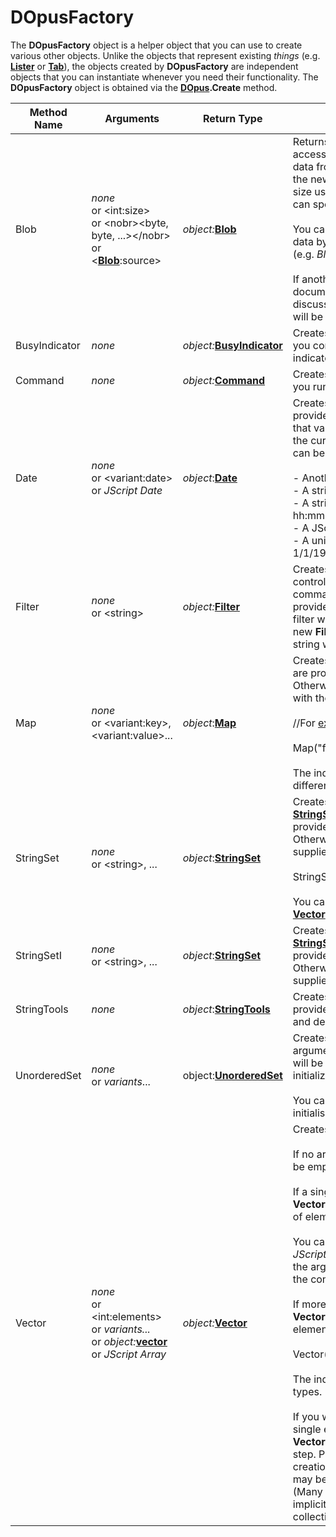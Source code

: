 # DOpusFactory

The **DOpusFactory** object is a helper object that you can use to create various other objects. Unlike the objects that represent existing *things* (e.g. **[Lister](lister.md)** or **[Tab](tab.md)**), the objects created by **DOpusFactory** are independent objects that you can instantiate whenever you need their functionality. The **DOpusFactory** object is obtained via the **[DOpus](dopus.md).Create** method.

| Method Name | **Arguments** | Return Type | Description |
| --- | --- | --- | --- |
| Blob | *none*  <br />or \<int:size\>  <br />or \<nobr\>\<byte, byte, ...\>\</nobr\>  <br />or \<**[Blob](blob.md)**:source\> | *object:***[Blob](blob.md)** | Returns a new **[Blob](blob.md)** object, that lets you access and manipulate a chunk of binary data from a script. If no parameters are given the new **Blob** will be empty - you can set its size using the **resize** method - otherwise you can specify the initial size as a parameter.<br /><br />You can also create a **Blob** pre-filled with data by specifying the actual byte values (e.g. *Blob(72,69,76,76,79)*).<br /><br />If another **Blob** (or an array - see the documentation on the **Blob** object for a discussion of this) is given then the new **Blob** will be created as a copy of the existing one. |
| BusyIndicator | *none* | *object:***[BusyIndicator](busyindicator.md)** | Creates a new **[BusyIndicator](busyindicator.md)** object, that lets you control the breadcrumbs bar busy indicator from your script. |
| Command | *none* | *object:***[Command](command.md)** | Creates a new **[Command](command.md)** object, that lets you run Opus commands from a script. |
| Date | *none*  <br />or \<variant:date\>  <br />or *JScript Date* | *object*:**[Date](date.md)** | Creates a new **[Date](date.md)** object. If a date value is provided the new object will be initialized to that value, otherwise the date will be set to the current local time. The provided value can be one of the following:<br /><br />- Another **Date** object<br />- A string in the form "yyyymmdd"<br />- A string in the form "yyyy-mm-dd hh:mm:ss.mmm" (or part thereof)<br />- A JScript **Date** object<br />- A unix epoch time value (seconds since 1/1/1970). |
| Filter | *none*  <br />or \<string\> | *object:***[Filter](filter.md)** | Creates a new **[Filter](filter.md)** object, which lets you control recursive filtering when running commands from scripts. You can optionally provide a [textual filter](/Manual/file_operations/filtered_operations/textual_filters.md) string to initialise the filter with. Check the **valid** property of the new **Filter** object to find out whether this string was parsed successfully or not. |
| Map | *none*  <br />or \<variant:key\>,  <br />\<variant:value\>... | *object*:**[Map](map.md)** | Creates a new **[Map](map.md)** object. If no arguments are provided, the **Map** will be empty. Otherwise, the **Map** will be pre-initialized with the supplied key/value pairs.<br /><br />//For <example://><br /><br />    Map("firstname","fred","lastname","bloggs");<br /><br />The individual keys and values can be different types. |
| StringSet | *none*  <br />or \<string\>, ... | *object*:**[StringSet](stringset.md)** | Creates a new case-sensitive **[StringSet](stringset.md)** object. If no arguments are provided, the **StringSet** will be empty. Otherwise it will be pre-initialized with the supplied strings; for example:<br /><br />    StringSet("dog","cat","pony");<br /><br />You can also pass an array of strings or **[Vector](vector.md)** object to initialise the set. |
| StringSetI | *none*  <br />or \<string\>, ... | *object*:**[StringSet](stringset.md)** | Creates a new case-insensitive **[StringSet](stringset.md)** object. If no arguments are provided, the **StringSet** will be empty. Otherwise it will be pre-initialized with the supplied strings. |
| StringTools | *none* | *object*:**[StringTools](stringtools.md)** | Creates a new **[StringTools](stringtools.md)** object, that provides helper functions for string encoding and decoding. |
| UnorderedSet | *none*  <br />or *variants*... | object:**[UnorderedSet](unorderedset.md)** | Creates a new **[UnorderedSet](unorderedset.md)** object. If no arguments are provided the **UnorderedSet** will be empty. Otherwise it will be pre-initialized with the supplied elements.<br /><br />You can also pass an array or **[Vector](vector.md)** to initialise the set. |
| Vector | *none*  <br />or \<int:elements\>  <br />or *variants...*  <br />or *object:***[vector](vector.md)**  <br />or *JScript Array* | *object:***[Vector](vector.md)** | Creates a new **[Vector](vector.md)** object.<br /><br />If no arguments are provided, the **Vector** will be empty.<br /><br />If a single integer argument is provided, the **Vector** will be pre-initialized to that number of elements.<br /><br />You can also pass another **[Vector](vector.md)** or a *JScript* array, or most enumerable objects, as the argument to initialise the new **Vector** with the contents of an existing collection.<br /><br />If more than one argument is provided, the **Vector** will be pre-initialized with those elements; for example:<br /><br />    Vector("dog","cat","horse");<br /><br />The individual elements can be different types.<br /><br />If you want to create a **Vector** with just a single element, it is best to create an empty **Vector** and then add the element as a second step. Passing a single element during creation can have unexpected results, as it may be interpreted as one of the other cases. (Many of the scripting objects can be implicitly converted into integers or collections.) |

